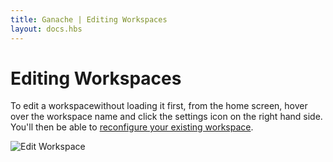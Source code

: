 ```yaml
---
title: Ganache | Editing Workspaces
layout: docs.hbs
---
```

# Editing Workspaces

To edit a workspacewithout loading it first, from the home screen, hover over the workspace name and click the settings icon on the right hand side. You'll then be able to [reconfigure your existing workspace](http://localhost:9000/docs/ganache/workspaces/creating-workspaces#workspace-configuration).

![Edit Workspace](/img/docs/ganache/v2-shared-seese/home-settings.png)